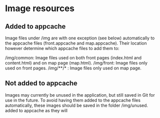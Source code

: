 Image resources
=========

## Added to appcache
Image files under /img are with one exception (see below) automatically to the appcache files (front.appcache and map.appcache). Their location however determine which appcache files to add them to:

/img/common: Image files used on both front pages (index.html and content.html) and on map page (map.html).
/img/front: Image files only used on front pages.
/img/**/* : Image files only used on map page.

## Not added to appcache

Images may currently be unused in the application, but still saved in Git for use in the future. To avoid having them added to the appcache files automatically, these images should be saved in the folder /img/unused.
added to appcache as they will


